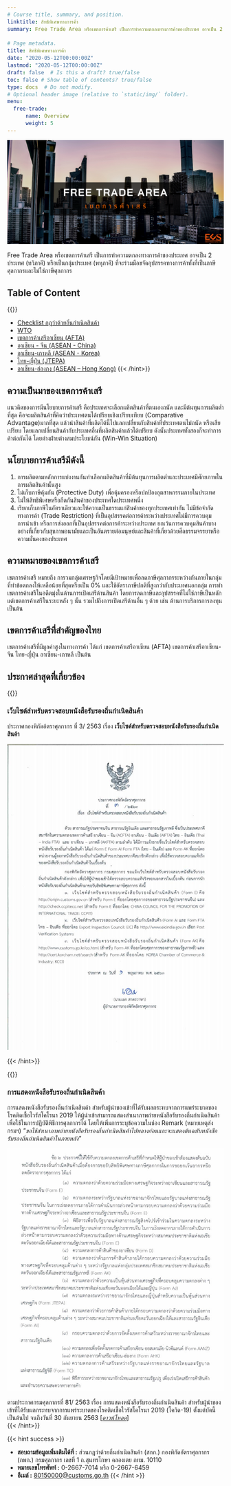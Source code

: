 ```yaml
---
# Course title, summary, and position.
linktitle: สิทธิพิเศษทางการค้า
summary: Free Trade Area หรือเขตการค้าเสรี เป็นการทำความตกลงทางการค้าของประเทศ อาจเป็น 2 ประเทศ (ทวิภาคี) หรือเป็นกลุ่มประเทศ (พหุภาคี) ที่จะร่วมมือขจัดอุปสรรคทางการค้าทั้งที่เป็นภาษีศุลกากรและไม่ใช่ภาษีศุลกากร

# Page metadata.
title: สิทธิพิเศษทางการค้า
date: "2020-05-12T00:00:00Z"
lastmod: "2020-05-12T00:00:00Z"
draft: false  # Is this a draft? true/false
toc: false # Show table of contents? true/false
type: docs  # Do not modify.
# Optional header image (relative to `static/img/` folder).
menu:
  free-trade:
      name: Overview   
      weight: 5
---
```




![](https://github.com/ecs-support/knowledge-center/raw/master/img/free-trade-area.png)

Free Trade Area หรือเขตการค้าเสรี เป็นการทำความตกลงทางการค้าของประเทศ อาจเป็น 2 ประเทศ (ทวิภาคี) หรือเป็นกลุ่มประเทศ (พหุภาคี) ที่จะร่วมมือขจัดอุปสรรคทางการค้าทั้งที่เป็นภาษีศุลกากรและไม่ใช่ภาษีศุลกากร

## Table of Content  

{{<hint  warning>}}

-   [Checklist กฎว่าด้วยถิ่นกำเนิดสินค้า](/knowledge-center/customs-clearance/docs/free-trade-area/checklist/)
-   [WTO](/knowledge-center/customs-clearance/docs/free-trade-area/wto/)
-   [เขตการค้าเสรีอาเซียน (AFTA)](/knowledge-center/customs-clearance/docs/free-trade-area/asean/)
-   [อาเซียน - จีน (ASEAN - China)](/knowledge-center/customs-clearance/docs/free-trade-area/acn/)
-   [อาเซียน-เกาหลี (ASEAN - Korea)](/knowledge-center/customs-clearance/docs/free-trade-area/ak/)
-   [ไทย-ญี่ปุ่น (JTEPA)](/knowledge-center/customs-clearance/docs/free-trade-area/jtepa/)
-   [อาเซียน-ฮ่องกง (ASEAN – Hong Kong)](/knowledge-center/customs-clearance/docs/free-trade-area/ahk/)
{{< /hint>}}

## ความเป็นมาของเขตการค้าเสรี
แนวคิดของการมีนโยบายการค้าเสรี คือประเทศจะเลือกผลิตสินค้าที่ตนเองถนัด และมีต้นทุนการผลิตต่ำที่สุด คือจะผลิตสินค้าที่คิดว่าประเทศตนได้เปรียบเชิงเปรียบเทียบ (Comparative Advantage)มากที่สุด แล้วนำสินค้าที่ผลิตได้นี้ไปแลกเปลี่ยนกับสินค้าที่ประเทศตนไม่ถนัด หรือเสียเปรียบ โดยแลกเปลี่ยนสินค้ากับประเทศอื่นที่ผลิตสินค้าแล้วได้เปรียบ ดังนั้นประเทศทั้งสองก็จะทำการค้าต่อกันได้ โดยต่างฝ่ายต่างสมประโยชน์กัน (Win-Win Situation)  

## นโยบายการค้าเสรีมีดังนี้

1.  การผลิตตามหลักการแบ่งงานกันทำเลือกผลิตสินค้าที่มีต้นทุนการผลิตต่ำและประเทศมีศักยภาพในการผลิตสินค้านั้นสูง
2.  ไม่เก็บภาษีคุ้มกัน (Protective Duty) เพื่อคุ้มครองหรือปกป้องอุตสาหกรรมภายในประเทศ
3.  ไม่ให้สิทธิพิเศษหรือกีดกันสินค้าของประเทศใดประเทศหนึ่ง
4.  เรียกเก็บภาษีในอัตราเดียวและให้ความเป็นธรรมแก่สินค้าของทุกประเทศเท่ากัน ไม่มีข้อจำกัดทางการค้า (Trade Restriction) ที่เป็นอุปสรรคต่อการค้าระหว่างประเทศไม่มีการควบคุมการนำเข้า หรือการส่งออกที่เป็นอุปสรรคต่อการค้าระหว่างประเทศ ยกเว้นการควบคุมสินค้าบางอย่างที่เกี่ยวกับสุขภาพอนามัยและเป็นอันตรายต่อมนุษย์และสินค้าที่เกี่ยวด้วยศีลธรรมจรรยาหรือความมั่นคงของประเทศ

  
## ความหมายของเขตการค้าเสรี
เขตการค้าเสรี หมายถึง การวมกลุ่มเศรษฐกิจโดยมีเป้าหมายเพื่อลดภาษีศุลกากรระหว่างกันภายในกลุ่ม ที่ทำข้อตกลงให้เหลือน้อยที่สุดหรือเป็น 0% และใช้อัตราภาษีปกติที่สูงกว่ากับประเทศนอกกลุ่ม การทำเขตการค้าเสรีในอดีตมุ่งในด้านการเปิดเสรีด้านสินค้า โดยการลดภาษีและอุปสรรคที่ไม่ใช่ภาษีเป็นหลักแต่เขตการค้าเสรีในระยะหลัง ๆ นั้น รวมไปถึงการเปิดเสรีด้านอื่น ๆ ด้วย เช่น ด้านการบริการการลงทุน เป็นต้น  
  
## เขตการค้าเสรีที่สำคัญของไทย
เขตการค้าเสรีที่มีมูลค่าสูงในทางการค้า ได้แก่ เขตการค้าเสรีอาเซียน (AFTA) เขตการค้าเสรีอาเซียน-จีน ไทย-ญี่ปุ่น อาเซียน-เกาหลี เป็นต้น

## ประกาศล่าสุดที่เกี่ยวข้อง

{{<hint warning>}}

### เว็บไซต์สำหรับตรวจสอบหนังสือรับรองถิ่นกำเนิดสินค้า

ประกาศกองพิกัดอ้ตราศุลกากร ที่ 3/ 2563 เรื่อง **เว็บไซต์สำหรับตรวจสอบหนังสือรับรองถิ่นกำเนิดสินค้า**

![](img/website_check_CO_.jpg)

{{< /hint>}}



{{<hint danger>}}
### การแสดงหนังสือรับรองถิ่นกำเนิดสินค้า 

การแสดงหนังสือรับรองถิ่นกำเนิดสินค้า สำหรับผู้นำของเข้าที่ได้รับผลกระทบจากการแพร่ระบาดของโรคติดเชื้อไวรัสโคโรนา 2019 ให้ผู้นำเข้าสามารถแสดงสำเนาภาพถ่ายหนังสือรับรองถิ่นกำเนิดสินค้าเพื่อใช้ในการปฏิบัติพิธีการศุลกากรได้ โดยให้เพิ่มการระบุข้อความในช่อง Remark (หมายเหตุส่งกรมฯ) *"ขอใช้สำเนาภาพถ่ายหนังสือรับรองถิ่นกำเนิดสินค้าไปพลางก่อนและจะแสดงต้นฉบับหนังสือรับรองถิ่นกำเนิดสินค้าในภายหลัง"*

![](https://github.com/ecs-support/knowledge-center/raw/master/img/announce/covid-19/fta-detail.jpg)

ตามประกาศกรมศุลกากรที่ 81/ 2563 เรื่อง การแสดงหนังสือรับรองถิ่นกำเนิดสินค้า สำหรับผู้นำของเข้าที่ได้รับผลกระทบจากการแพร่ระบาดของโรคติดเชื้อไวรัสโคโรนา 2019 (โควิด-19) ตั้งแต่บัดนี้เป็นต้นไป จนถึงวันที่ 30 กันยายน 2563 [[*ดาวน์โหลด*]](http://www.customs.go.th/cont_strc_download_with_docno_date.php?lang=th&top_menu=menu_homepage&current_id=14232832414a505f4a464b47464a4f)  
{{< /hint>}}



{{< hint success >}}
- **สอบถามข้อมูลเพิ่มเติมได้ที่ :** ส่วนกฎว่าด้วยถิ่นกำเนิดสินค้า (สกก.) กองพิกัดอัตราศุลกากร (กพก.) 
กรมศุลกากร เลขที่ 1 ถ.สุนทรโกษา คลองเตย กทม. 10110  
- **หมายเลขโทรศัพท์ :** 0-2667-7014 หรือ 0-2667-6459  
- **อีเมล์ :** 80150000@customs.go.th
{{< /hint >}}
